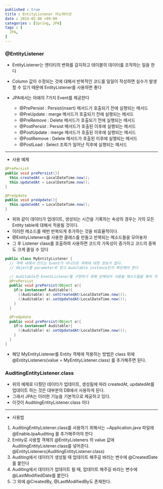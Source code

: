 ```yaml
---
published : true
title : EntityListener 어노테이션
date : 2024-02-06 +09:00
categories : [Spring, JPA]
tags : [
  JPA,
]
---
```

<!-- ![](/assets/img/Spring/aaaa.png){:style="border:1px solid #eaeaea; border-radius: 7px; padding: 0px;" } -->
<!-- ![](/assets/img/alg/4-1.png){:style="width:1000px" } -->

### @EntityListener
- EntityListener는 엔티티의 변화를 감지하고 테이블의 데이터를 조작하는 일을 한다
- Column 값이 수정되는 것에 대해서 반복적인 코드를 일일이 작성하면 실수가 발생할 수 있기 때문에 EntityListener를 사용하면 좋다

- JPA에서는 아래의 7가지 Event를 제공한다
  - @PrePersist : Persist(insert) 메서드가 호출되기 전에 실행되는 메서드
  - @PreUpdate : merge 메서드가 호출되기 전에 실행되는 메서드
  - @PreRemove : Delete 메서드가 호출되기 전에 실행되는 메서드
  - @PostPersist : Persist 메서드가 호출된 이후에 실행되는 메서드
  - @PostUpdate : merge 메서드가 호출된 이후에 실행되는 메서드
  - @PostRemove : Delete 메서드가 호출된 이후에 실행되는 메서드
  - @PostLoad : Select 조회가 일어난 직후에 실행되는 메서드

<hr>

- 사용 예제

```java
@PrePersist
public void prePersist(){
  this.createdAt = LocalDateTime.now();
  this.updatedAt = LocalDateTime.now();
}

@PreUpdate
public void preUpdate(){
  this.updatedAt = LocalDateTime.now();
}
```

- 위와 같이 데이터가 업데이트, 생성되는 시간을 기록하는 속성의 경우는 거의 모든 Entity table에 대해서 적용될 것이다.
- 이러한 메소드를 매번 반복되게 추가하는 것을 비효율적이다.
- @EntityListeners를 사용한 클래스를 만들고 반복되는 메소드들을 모아놓자
- 그 후 Listener class를 호출하여 사용하면 코드의 가독성이 증가하고 코드의 중복도 크게 줄일 수 있다

```java
public class MyEntityListener {
  // 객체 내에서 만드는 Event가 아니므로 객체애 대한 정보가 없다.
  // Object를 parameter로 받고 Auditable instance인지 확인해야 한다

  // Auditable은 EventListener를 구현하기 위해 반복되어 사용될 메소드들을 묶어 직접 생성한 interface 이다
  @PrePersist
  public void prePersist(Object o){
    if(o instanceof Auditable){
      ((Auditable) o).setCreatedAt(LocalDateTime.now());
      ((Auditable) o).setUpdatedAt(LocalDateTime.now());
    }
  }

  @PreUpdate
  public void prePersist(Object o){
    if(o instanceof Auditable){
      ((Auditable) o).setUpdatedAt(LocalDateTime.now());
    }
  }
}
```

- 해당 MyEntityListener를 Entity 객체에 적용하는 방법은 class 위에 @EntityListeners(value = MyEntityListener.class) 를 추가해주면 된다.

### AuditingEntityListener.class
- 위의 예제로 다뤘던 데이터가 업데이트, 생성됨에 따라 createdAt, updatedAt를 업데이트 하는 것은 대부분의 DB에서 사용하게 된다.
- 그래서 JPA는 이러한 기능을 기본적으로 제공하고 있다.
- 이것이 AuditingEntityListener.class 이다

<hr>

- 사용법
1. AuditingEntityListener.class를 사용하기 위해서는 ~Application.java 파일에 @EnableJpaAuditing 를 추가해주어야 한다
2. Entity로 사용할 객체의 @EntityListeners 의 value 값에 AuditingEntityListener.class를 넣어준다. @EntityListeners(AuditingEntityListener.class)
3. Auditing에서 데이터가 생성될 때 업데이트 해주길 바라는 변수에 @CreatedDate를 붙인다
4. Auditing에서 데이터가 업데이트 될 때, 업데이트 해주길 바라는 변수에 @LastModifiedDate를 붙인다
5. 그 외에 @CreatedBy, @LastModifiedBy도 존재한다.

